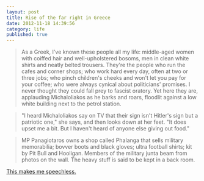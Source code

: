 ```yaml
---
layout: post
title: Rise of the far right in Greece
date: 2012-11-18 14:39:56
category: life
published: true
---
```


> As a Greek, I've known these people all my life: middle-aged women with coiffed hair and well-upholstered bosoms, men in clean white shirts and neatly belted trousers. They're the people who run the cafes and corner shops; who work hard every day, often at two or three jobs; who pinch children's cheeks and won't let you pay for your coffee; who were always cynical about politicians' promises. I never thought they could fall prey to fascist oratory. Yet here they are, applauding Michaloliakos as he barks and roars, floodlit against a low white building next to the petrol station.



>  "I heard Michaloliakos say on TV that their sign isn't Hitler's sign but a patriotic one," she says, and then looks down at her feet. "It does upset me a bit. But I haven't heard of anyone else giving out food."



> MP Panagiotaros owns a shop called Phalanga that sells military memorabilia; bovver boots and black gloves; ultra football shirts; kit by Pit Bull and Hooligan. Members of the military junta beam from photos on the wall. The heavy stuff is said to be kept in a back room.

[This makes me speechless.](http://www.guardian.co.uk/world/2012/oct/26/golden-dawn-greece-far-right?CMP=twt_gu)